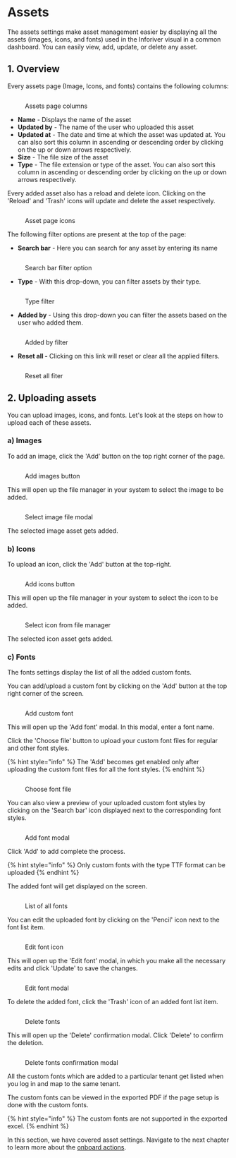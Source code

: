 # Assets

The assets settings make asset management easier by displaying all the assets (images, icons, and fonts) used in the Inforiver visual in a common dashboard. You can easily view, add, update, or delete any asset.

## 1. Overview

Every assets page (Image, Icons, and fonts) contains the following columns:

<figure><img src="../../../.gitbook/assets/assets-page-columns.png" alt=""><figcaption><p>Assets page columns</p></figcaption></figure>

* **Name** - Displays the name of the asset
* **Updated by** - The name of the user who uploaded this asset
* **Updated at** - The date and time at which the asset was updated at. You can also sort this column in ascending or descending order by clicking on the up or down arrows respectively.
* **Size** - The file size of the asset
* **Type** - The file extension or type of the asset. You can also sort this column in ascending or descending order by clicking on the up or down arrows respectively.

Every added asset also has a reload and delete icon. Clicking on the 'Reload' and 'Trash' icons will update and delete the asset respectively.&#x20;

<figure><img src="../../../.gitbook/assets/asset-page-icons.png" alt=""><figcaption><p>Asset page icons</p></figcaption></figure>

The following filter options are present at the top of the page:

* **Search bar** - Here you can search for any asset by entering its name

<figure><img src="../../../.gitbook/assets/search-bar-filter.png" alt=""><figcaption><p>Search bar filter option</p></figcaption></figure>

* **Type** - With this drop-down, you can filter assets by their type.

<figure><img src="../../../.gitbook/assets/image (45) (1).png" alt=""><figcaption><p>Type filter</p></figcaption></figure>

* **Added by** - Using this drop-down you can filter the assets based on the user who added them.

<figure><img src="../../../.gitbook/assets/image (43) (1).png" alt=""><figcaption><p>Added by filter</p></figcaption></figure>

* **Reset all -** Clicking on this link will reset or clear all the applied filters.

<figure><img src="../../../.gitbook/assets/reset-all-filter.png" alt=""><figcaption><p>Reset all fiter</p></figcaption></figure>

## 2. Uploading assets

You can upload images, icons, and fonts. Let's look at the steps on how to upload each of these assets.

### a) Images

To add an image, click the 'Add' button on the top right corner of the page.

<figure><img src="../../../.gitbook/assets/add-image-button.png" alt=""><figcaption><p>Add images button</p></figcaption></figure>

This will open up the file manager in your system to select the image to be added.

<figure><img src="../../../.gitbook/assets/add1.png" alt=""><figcaption><p>Select image file modal</p></figcaption></figure>

The selected image asset gets added.&#x20;

### b) Icons

To upload an icon, click the 'Add' button at the top-right.

<figure><img src="../../../.gitbook/assets/add-icons-button.png" alt=""><figcaption><p>Add icons button</p></figcaption></figure>

This will open up the file manager in your system to select the icon to be added.

<figure><img src="../../../.gitbook/assets/image (46) (1).png" alt=""><figcaption><p>Select icon from file manager</p></figcaption></figure>

The selected icon asset gets added.

### c) Fonts

The fonts settings display the list of all the added custom fonts.&#x20;

You can add/upload a custom font by clicking on the 'Add' button at the top right corner of the screen.&#x20;

<figure><img src="../../../.gitbook/assets/add-fonts.png" alt=""><figcaption><p>Add custom font</p></figcaption></figure>

This will open up the 'Add font' modal. In this modal, enter a font name.&#x20;

Click the 'Choose file' button to upload your custom font files for regular and other font styles.&#x20;

{% hint style="info" %}
The 'Add' becomes get enabled only after uploading the custom font files for all the font styles.
{% endhint %}

<figure><img src="../../../.gitbook/assets/choose-font-file.png" alt=""><figcaption><p>Choose font file</p></figcaption></figure>

You can also view a preview of your uploaded custom font styles by clicking on the 'Search bar' icon displayed next to the corresponding font styles.

<figure><img src="../../../.gitbook/assets/font-preview.png" alt=""><figcaption><p>Add font modal</p></figcaption></figure>

Click 'Add' to add complete the process.

{% hint style="info" %}
Only custom fonts with the type TTF format can be uploaded
{% endhint %}

The added font will get displayed on the screen.&#x20;

<figure><img src="../../../.gitbook/assets/font-list.png" alt=""><figcaption><p>List of all fonts</p></figcaption></figure>

You can edit the uploaded font by clicking on the 'Pencil' icon next to the font list item.

<figure><img src="../../../.gitbook/assets/edit-font.png" alt=""><figcaption><p>Edit font icon</p></figcaption></figure>

This will open up the 'Edit font' modal, in which you make all the necessary edits and click 'Update' to save the changes.

<figure><img src="../../../.gitbook/assets/edit-font-screen.png" alt=""><figcaption><p>Edit font modal</p></figcaption></figure>

To delete the added font, click the 'Trash' icon of an added font list item.

<figure><img src="../../../.gitbook/assets/delete-font.png" alt=""><figcaption><p>Delete fonts</p></figcaption></figure>

This will open up the 'Delete' confirmation modal. Click 'Delete' to confirm the deletion.

<figure><img src="../../../.gitbook/assets/delete-font-confirmation.png" alt=""><figcaption><p>Delete fonts confirmation modal</p></figcaption></figure>

All the custom fonts which are added to a particular tenant get listed when you log in and map to the same tenant.

The custom fonts can be viewed in the exported PDF if the page setup is done with the custom fonts.

{% hint style="info" %}
The custom fonts are not supported in the exported excel.
{% endhint %}

In this section, we have covered asset settings. Navigate to the next chapter to learn more about the [onboard actions](../onboard-actions.md).
